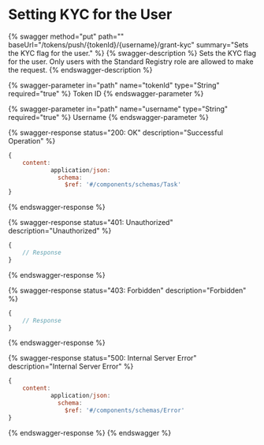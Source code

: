 # Setting KYC for the User

{% swagger method="put" path="" baseUrl="/tokens/push/{tokenId}/{username}/grant-kyc" summary="Sets the KYC flag for the user." %}
{% swagger-description %}
Sets the KYC flag for the user. Only users with the Standard Registry role are allowed to make the request.
{% endswagger-description %}

{% swagger-parameter in="path" name="tokenId" type="String" required="true" %}
Token ID
{% endswagger-parameter %}

{% swagger-parameter in="path" name="username" type="String" required="true" %}
Username
{% endswagger-parameter %}

{% swagger-response status="200: OK" description="Successful Operation" %}
```javascript
{
    content:
            application/json:
              schema:
                $ref: '#/components/schemas/Task'
}
```
{% endswagger-response %}

{% swagger-response status="401: Unauthorized" description="Unauthorized" %}
```javascript
{
    // Response
}
```
{% endswagger-response %}

{% swagger-response status="403: Forbidden" description="Forbidden" %}
```javascript
{
    // Response
}
```
{% endswagger-response %}

{% swagger-response status="500: Internal Server Error" description="Internal Server Error" %}
```javascript
{
    content:
            application/json:
              schema:
                $ref: '#/components/schemas/Error'
}
```
{% endswagger-response %}
{% endswagger %}
